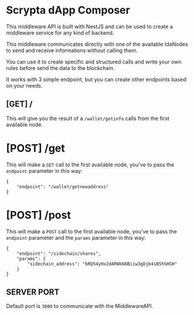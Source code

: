 # Scrypta dApp Composer

This middleware API is built with NestJS and can be used to create a middleware service for any kind of backend.

This middleware communicates directly with one of the available IdaNodes to send and receive informations without calling them.

You can use it to create specific and structured calls and write your own rules before send the data to the blockchain.

It works with 3 simple endpoint, but you can create other endpoints based on your needs.

## [GET] /

This will give you the result of a `/wallet/getinfo` calls from the first available node.

# [POST] /get

This will make a `GET` call to the first available node, you've to pass the `endpoint` parameter in this way:
```
{
	"endpoint": "/wallet/getnewaddress"
}
``` 

# [POST] /post

This will make a `POST` call to the first available node, you've to pass the `endpoint` parameter and the `params` parameter in this way:
```
{
	"endpoint": "/sidechain/shares",
	"params": {
		"sidechain_address": "6RQ54yHx2dARWkN8Biiw3gDjb4sB5hSHSH"
	}
}
``` 

## SERVER PORT

Default port is `3000` to communicate with the MiddlewareAPI.